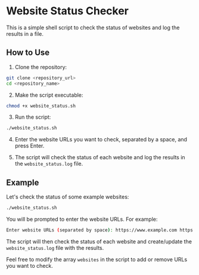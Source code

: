 
# Website Status Checker

This is a simple shell script to check the status of websites and log the results in a file.

## How to Use

1. Clone the repository:

```bash
git clone <repository_url>
cd <repository_name>
```

2. Make the script executable:

```bash
chmod +x website_status.sh
```

3. Run the script:

```bash
./website_status.sh
```

4. Enter the website URLs you want to check, separated by a space, and press Enter.

5. The script will check the status of each website and log the results in the `website_status.log` file.

## Example

Let's check the status of some example websites:

```bash
./website_status.sh
```

You will be prompted to enter the website URLs. For example:

```bash
Enter website URLs (separated by space): https://www.example.com https://www.google.com https://www.github.com
```

The script will then check the status of each website and create/update the `website_status.log` file with the results.

Feel free to modify the array `websites` in the script to add or remove URLs you want to check.

```
